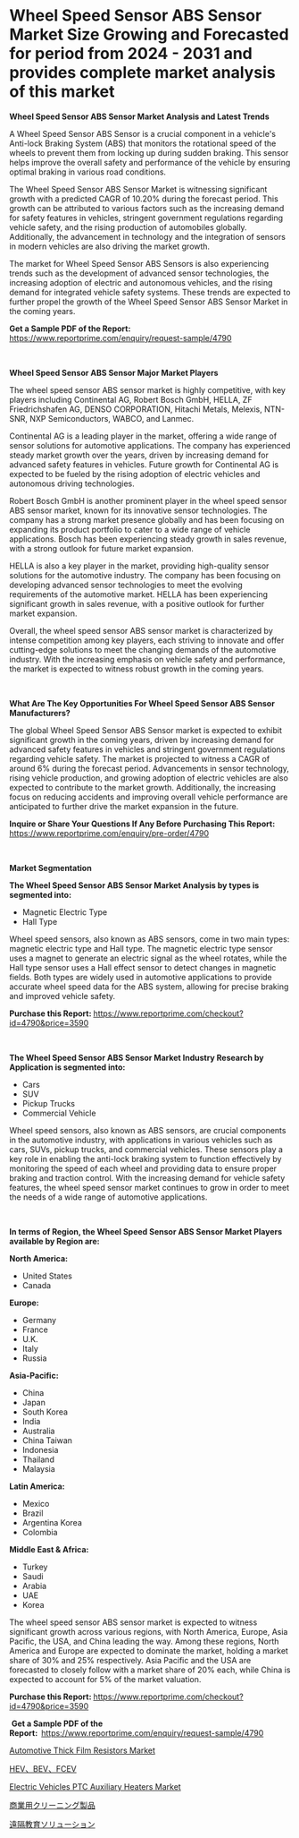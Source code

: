<p><h1>Wheel Speed Sensor ABS Sensor Market Size Growing and Forecasted for period from 2024 - 2031 and provides complete market analysis of this market</h1></p><p><strong>Wheel Speed Sensor ABS Sensor Market Analysis and Latest Trends</strong></p>
<p><p>A Wheel Speed Sensor ABS Sensor is a crucial component in a vehicle's Anti-lock Braking System (ABS) that monitors the rotational speed of the wheels to prevent them from locking up during sudden braking. This sensor helps improve the overall safety and performance of the vehicle by ensuring optimal braking in various road conditions.</p><p>The Wheel Speed Sensor ABS Sensor Market is witnessing significant growth with a predicted CAGR of 10.20% during the forecast period. This growth can be attributed to various factors such as the increasing demand for safety features in vehicles, stringent government regulations regarding vehicle safety, and the rising production of automobiles globally. Additionally, the advancement in technology and the integration of sensors in modern vehicles are also driving the market growth.</p><p>The market for Wheel Speed Sensor ABS Sensors is also experiencing trends such as the development of advanced sensor technologies, the increasing adoption of electric and autonomous vehicles, and the rising demand for integrated vehicle safety systems. These trends are expected to further propel the growth of the Wheel Speed Sensor ABS Sensor Market in the coming years.</p></p>
<p><strong>Get a Sample PDF of the Report:&nbsp;</strong> <a href="https://www.reportprime.com/enquiry/request-sample/4790">https://www.reportprime.com/enquiry/request-sample/4790</a></p>
<p>&nbsp;</p>
<p><strong>Wheel Speed Sensor ABS Sensor Major Market Players</strong></p>
<p><p>The wheel speed sensor ABS sensor market is highly competitive, with key players including Continental AG, Robert Bosch GmbH, HELLA, ZF Friedrichshafen AG, DENSO CORPORATION, Hitachi Metals, Melexis, NTN-SNR, NXP Semiconductors, WABCO, and Lanmec.</p><p>Continental AG is a leading player in the market, offering a wide range of sensor solutions for automotive applications. The company has experienced steady market growth over the years, driven by increasing demand for advanced safety features in vehicles. Future growth for Continental AG is expected to be fueled by the rising adoption of electric vehicles and autonomous driving technologies.</p><p>Robert Bosch GmbH is another prominent player in the wheel speed sensor ABS sensor market, known for its innovative sensor technologies. The company has a strong market presence globally and has been focusing on expanding its product portfolio to cater to a wide range of vehicle applications. Bosch has been experiencing steady growth in sales revenue, with a strong outlook for future market expansion.</p><p>HELLA is also a key player in the market, providing high-quality sensor solutions for the automotive industry. The company has been focusing on developing advanced sensor technologies to meet the evolving requirements of the automotive market. HELLA has been experiencing significant growth in sales revenue, with a positive outlook for further market expansion.</p><p>Overall, the wheel speed sensor ABS sensor market is characterized by intense competition among key players, each striving to innovate and offer cutting-edge solutions to meet the changing demands of the automotive industry. With the increasing emphasis on vehicle safety and performance, the market is expected to witness robust growth in the coming years.</p></p>
<p>&nbsp;</p>
<p><strong>What Are The Key Opportunities For Wheel Speed Sensor ABS Sensor Manufacturers?</strong></p>
<p><p>The global Wheel Speed Sensor ABS Sensor market is expected to exhibit significant growth in the coming years, driven by increasing demand for advanced safety features in vehicles and stringent government regulations regarding vehicle safety. The market is projected to witness a CAGR of around 6% during the forecast period. Advancements in sensor technology, rising vehicle production, and growing adoption of electric vehicles are also expected to contribute to the market growth. Additionally, the increasing focus on reducing accidents and improving overall vehicle performance are anticipated to further drive the market expansion in the future.</p></p>
<p><strong>Inquire or Share Your Questions If Any Before Purchasing This Report:</strong> <a href="https://www.reportprime.com/enquiry/pre-order/4790">https://www.reportprime.com/enquiry/pre-order/4790</a></p>
<p>&nbsp;</p>
<p><strong>Market Segmentation</strong></p>
<p><strong>The Wheel Speed Sensor ABS Sensor Market Analysis by types is segmented into:</strong></p>
<p><ul><li>Magnetic Electric Type</li><li>Hall Type</li></ul></p>
<p><p>Wheel speed sensors, also known as ABS sensors, come in two main types: magnetic electric type and Hall type. The magnetic electric type sensor uses a magnet to generate an electric signal as the wheel rotates, while the Hall type sensor uses a Hall effect sensor to detect changes in magnetic fields. Both types are widely used in automotive applications to provide accurate wheel speed data for the ABS system, allowing for precise braking and improved vehicle safety.</p></p>
<p><strong>Purchase this Report:&nbsp;</strong><a href="https://www.reportprime.com/checkout?id=4790&price=3590">https://www.reportprime.com/checkout?id=4790&price=3590</a></p>
<p>&nbsp;</p>
<p><strong>The Wheel Speed Sensor ABS Sensor Market Industry Research by Application is segmented into:</strong></p>
<p><ul><li>Cars</li><li>SUV</li><li>Pickup Trucks</li><li>Commercial Vehicle</li></ul></p>
<p><p>Wheel speed sensors, also known as ABS sensors, are crucial components in the automotive industry, with applications in various vehicles such as cars, SUVs, pickup trucks, and commercial vehicles. These sensors play a key role in enabling the anti-lock braking system to function effectively by monitoring the speed of each wheel and providing data to ensure proper braking and traction control. With the increasing demand for vehicle safety features, the wheel speed sensor market continues to grow in order to meet the needs of a wide range of automotive applications.</p></p>
<p>&nbsp;</p>
<p><strong>In terms of Region, the Wheel Speed Sensor ABS Sensor Market Players available by Region are:</strong></p>
<p>
    <p> <strong> North America: </strong>
        <ul>
            <li>United States</li>
            <li>Canada</li>
        </ul>
        </p> 
    <p> <strong> Europe: </strong>
        <ul>
            <li>Germany</li>
            <li>France</li>
            <li>U.K.</li>
            <li>Italy</li>
            <li>Russia</li>
        </ul>
        </p> 
    <p> <strong> Asia-Pacific: </strong>
        <ul>
            <li>China</li>
            <li>Japan</li>
            <li>South Korea</li>
            <li>India</li>
            <li>Australia</li>
            <li>China Taiwan</li>
            <li>Indonesia</li>
            <li>Thailand</li>
            <li>Malaysia</li>
        </ul>
        </p> 
    <p> <strong> Latin America: </strong>
        <ul>
            <li>Mexico</li>
            <li>Brazil</li>
            <li>Argentina Korea</li>
            <li>Colombia</li>
        </ul>
        </p> 
    <p> <strong> Middle East & Africa: </strong>
        <ul>
            <li>Turkey</li>
            <li>Saudi</li>
            <li>Arabia</li>
            <li>UAE</li>
            <li>Korea</li>
        </ul>
    </p>
    </p>
<p><p>The wheel speed sensor ABS sensor market is expected to witness significant growth across various regions, with North America, Europe, Asia Pacific, the USA, and China leading the way. Among these regions, North America and Europe are expected to dominate the market, holding a market share of 30% and 25% respectively. Asia Pacific and the USA are forecasted to closely follow with a market share of 20% each, while China is expected to account for 5% of the market valuation.</p></p>
<p><strong>Purchase this Report: </strong><a href="https://www.reportprime.com/checkout?id=4790&price=3590">https://www.reportprime.com/checkout?id=4790&price=3590</a></p>
<p>&nbsp;<strong>Get a Sample PDF of the Report:&nbsp;&nbsp;</strong><a href="https://www.reportprime.com/enquiry/request-sample/4790">https://www.reportprime.com/enquiry/request-sample/4790</a></p>
<p><strong></strong></p>
<p><p><a href="https://github.com/danielneavesallisons03mba/Market-Research-Report-List-1/blob/main/automotive-thick-film-resistors-market.md">Automotive Thick Film Resistors Market</a></p><p><a href="https://github.com/avbqbctihcbe2/Market-Research-Report-List-1/blob/main/493405815395.md">HEV、BEV、FCEV</a></p><p><a href="https://issuu.com/reportprime-2/docs/electric-vehicles-ptc-auxiliary-heaters-market-siz">Electric Vehicles PTC Auxiliary Heaters Market</a></p><p><a href="https://github.com/luffiazaza/Market-Research-Report-List-1/blob/main/441768815396.md">商業用クリーニング製品</a></p><p><a href="https://medium.com/@isabeleterson7845/%E3%83%87%E3%82%A3%E3%82%B9%E3%82%BF%E3%83%B3%E3%82%B9%E3%83%A9%E3%83%BC%E3%83%8B%E3%83%B3%E3%82%B0%E3%82%BD%E3%83%AA%E3%83%A5%E3%83%BC%E3%82%B7%E3%83%A7%E3%83%B3%E5%B8%82%E5%A0%B4-2031%E5%B9%B4%E3%81%BE%E3%81%A7%E3%81%AE%E5%8B%95%E5%90%91-%E4%BA%88%E6%B8%AC-%E7%AB%B6%E4%BA%89%E5%88%86%E6%9E%90-fe3f269b0f95">遠隔教育ソリューション</a></p></p>